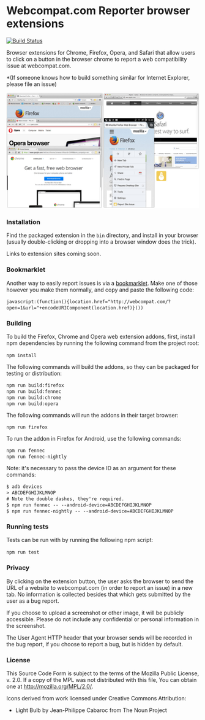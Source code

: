 # Webcompat.com Reporter browser extensions

[![Build Status](https://travis-ci.org/webcompat/webcompat-reporter-extensions.svg?branch=master)](https://travis-ci.org/webcompat/webcompat-reporter-extensions)

Browser extensions for Chrome, Firefox, Opera, and Safari that allow users to click on a button in the browser chrome to report a web compatibility issue at webcompat.com.

*(If someone knows how to build something similar for Internet Explorer, please file an issue)

![Screenshots of browsers with installed extension](screenshots.jpg)

### Installation

Find the packaged extension in the `bin` directory, and install in your browser (usually double-clicking or dropping into a browser window does the trick).

Links to extension sites coming soon.

### Bookmarklet

Another way to easily report issues is via a [bookmarklet](http://en.wikipedia.org/wiki/Bookmarklet). Make one of those however you make them normally, and copy and paste the following code:

```
javascript:(function(){location.href="http://webcompat.com/?open=1&url="+encodeURIComponent(location.href)}())
```

### Building

To build the Firefox, Chrome and Opera web extension addons, first, install npm dependencies by running the following command from the project root:

`npm install`

The following commands will build the addons, so they can be packaged for testing or distribution:

```
npm run build:firefox
npm run build:fennec
npm run build:chrome
npm run build:opera
```

The following commands will run the addons in their target browser:

```
npm run firefox
```

To run the addon in Firefox for Android, use the following commands:

```
npm run fennec
npm run fennec-nightly
```

Note: it's necessary to pass the device ID as an argument for these commands:

```
$ adb devices
> ABCDEFGHIJKLMNOP
# Note the double dashes, they're required.
$ npm run fennec -- --android-device=ABCDEFGHIJKLMNOP
$ npm run fennec-nightly -- --android-device=ABCDEFGHIJKLMNOP
````

### Running tests

Tests can be run with by running the following npm script:

`npm run test`

### Privacy

By clicking on the extension button, the user asks the browser to send the URL of a website to webcompat.com (in order to report an issue) in a new tab. No information is collected besides that which gets submitted by the user as a bug report.

If you choose to upload a screenshot or other image, it will be publicly accessible. Please do not include any confidential or personal information in the screenshot.

The User Agent HTTP header that your browser sends will be recorded in the bug report, if you choose to report a bug, but is hidden by default.


### License

This Source Code Form is subject to the terms of the Mozilla Public
License, v. 2.0. If a copy of the MPL was not distributed with this
file, You can obtain one at http://mozilla.org/MPL/2.0/.

Icons derived from work licensed under Creative Commons Attribution:

* Light Bulb by Jean-Philippe Cabaroc from The Noun Project
